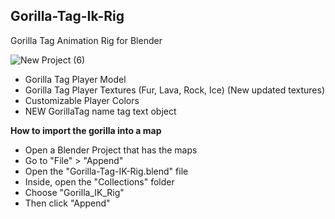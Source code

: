 Gorilla-Tag-Ik-Rig
----------------------------------------

Gorilla Tag Animation Rig for Blender

![New Project (6)](https://github.com/user-attachments/assets/7fef4430-be17-477f-bf85-69ec7ba2887e) 

* Gorilla Tag Player Model
* Gorilla Tag Player Textures (Fur, Lava, Rock, Ice) (New updated textures)
* Customizable Player Colors
* NEW GorillaTag name tag text object
  
__How to import the gorilla into a map__

* Open a Blender Project that has the maps
* Go to "File" > "Append"
* Open the "Gorilla-Tag-IK-Rig.blend" file
* Inside, open the "Collections" folder
* Choose "Gorilla_IK_Rig"
* Then click "Append"
